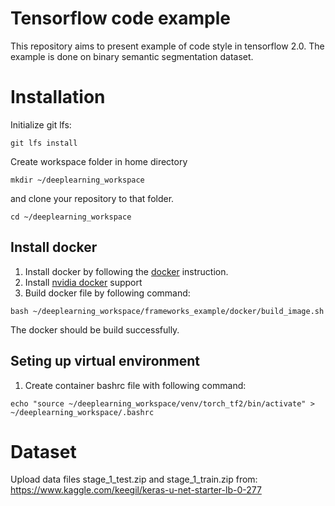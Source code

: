 # Tensorflow code example

This repository aims to present example of code style in tensorflow 2.0.
The example is done on binary semantic segmentation dataset.

# Installation

Initialize git lfs:
```
git lfs install
```
Create workspace folder in home directory
```
mkdir ~/deeplearning_workspace

```
and clone your repository to that folder.
```
cd ~/deeplearning_workspace

```


## Install docker

1. Install docker by following the [docker](https://docs.docker.com/engine/install/ubuntu/) instruction.
2. Install [nvidia docker](https://docs.nvidia.com/datacenter/cloud-native/container-toolkit/install-guide.html) support
3. Build docker file by following command:
```
bash ~/deeplearning_workspace/frameworks_example/docker/build_image.sh
```
The docker should be build successfully.

## Seting up virtual environment

1. Create container bashrc file with following command:
```
echo "source ~/deeplearning_workspace/venv/torch_tf2/bin/activate" > ~/deeplearning_workspace/.bashrc
```


# Dataset
Upload data files stage_1_test.zip and stage_1_train.zip from: https://www.kaggle.com/keegil/keras-u-net-starter-lb-0-277
